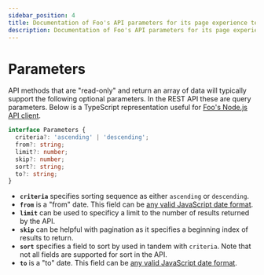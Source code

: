 ```yaml
---
sidebar_position: 4
title: Documentation of Foo's API parameters for its page experience testing services
description: Documentation of Foo's API parameters for its page experience testing services. Foo provides testing and monitoring services using Lighthouse and Web Vitals.
---
```


# Parameters

API methods that are "read-only" and return an array of data will typically support the following optional parameters. In the REST API these are query parameters. Below is a TypeScript representation useful for [Foo's Node.js API client](/docs/api-client).

```typescript
interface Parameters {
  criteria?: 'ascending' | 'descending';
  from?: string;
  limit?: number;
  skip?: number;
  sort?: string;
  to?: string;
}
```

- **`criteria`** specifies sorting sequence as either `ascending` or `descending`.
- **`from`** is a "from" date. This field can be [any valid JavaScript date format](https://www.w3schools.com/js/js_date_formats.asp).
- **`limit`** can be used to specificy a limit to the number of results returned by the API.
- **`skip`** can be helpful with pagination as it specifies a beginning index of results to return.
- **`sort`** specifies a field to sort by used in tandem with `criteria`. Note that not all fields are supported for sort in the API.
- **`to`** is a "to" date. This field can be [any valid JavaScript date format](https://www.w3schools.com/js/js_date_formats.asp).
